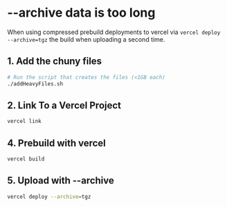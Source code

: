 # --archive data is too long

When using compressed prebuild deployments to vercel via `vercel deploy --archive=tgz` the build when uploading a second time.

## 1. Add the chuny files
```bash
# Run the script that creates the files (<1GB each)
./addHeavyFiles.sh
```
## 2. Link To a Vercel Project
```bash
vercel link
```
## 4. Prebuild with vercel
```bash
vercel build
```
## 5. Upload with --archive
```bash
vercel deploy --archive=tgz
```